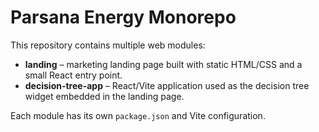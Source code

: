 # Parsana Energy Monorepo

This repository contains multiple web modules:

- **landing** – marketing landing page built with static HTML/CSS and a small React entry point.
- **decision-tree-app** – React/Vite application used as the decision tree widget embedded in the landing page.

Each module has its own `package.json` and Vite configuration.
